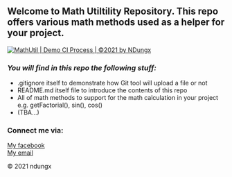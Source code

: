 ## Welcome to Math Utiltility Repository. This repo offers various math methods used as a helper for your project.

[![MathUtil | Demo CI Process | ©2021 by NDungx](https://github.com/ndungx/Math_Util/actions/workflows/mathutil-ci.yml/badge.svg)](https://github.com/ndungx/Math_Util/actions/workflows/mathutil-ci.yml)

### _You will find in this repo the following stuff:_

* .gitignore itself to demonstrate how Git tool will upload a file or not
* README.md itself file to introduce the contents of this repo
* All of math methods to support for the math calculation in your project e.g. getFactorial(), sin(), cos()
* (TBA...)

### Connect me via:
[My facebook](https://facebook.com/ndungx)  
[My email](dpron12345@gmail.com)

© 2021 ndungx


